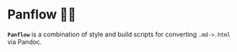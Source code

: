 # Panflow 🍳🌊
**`Panflow`** is a combination of style and build scripts for converting `.md->.html` via Pandoc.
